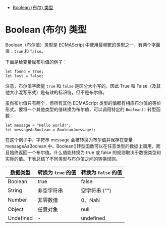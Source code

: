 <!--
 * @Description: Boolean 类型
 * @Author: shenxh
 * @Date: 2021-12-22 11:31:41
 * @LastEditors: shenxh
 * @LastEditTime: 2021-12-27 16:16:55
-->

- [Boolean (布尔) 类型](#boolean-布尔-类型)

# Boolean (布尔) 类型
Boolean（布尔值）类型是 ECMAScript 中使用最频繁的类型之一，有两个字面值：`true` 和 `false`。

下面是给变量赋布尔值的例子：

```
let found = true;
let lost = false; 
```

注意，布尔值字面量 `true` 和 `false` 是区分大小写的，因此 True 和 False（及其他大小混写形式）是有效的标识符，但不是布尔值。

虽然布尔值只有两个，但所有其他 ECMAScript 类型的值都有相应布尔值的等价形式。要将一个其他类型的值转换为布尔值，可以调用特定的 `Boolean()` 转型函数：

```
let message = "Hello world!";
let messageAsBoolean = Boolean(message);
```

在这个例子中，字符串 message 会被转换为布尔值并保存在变量 messageAsBoolean 中。Boolean()转型函数可以在任意类型的数据上调用，而且始终返回一个布尔值。什么值能转换为 true 或 false 的规则取决于数据类型和实际的值。下表总结了不同类型与布尔值之间的转换规则。

|数据类型|转换为 `true` 的值|转换为 `false` 的值|
|-|-|-|
|Boolean|true|false|
|String|非空字符串|空字符串 ("")|
|Number|非零数值|0、NaN|
|Object|任意对象|null|
|Undefined|-|undefined|
